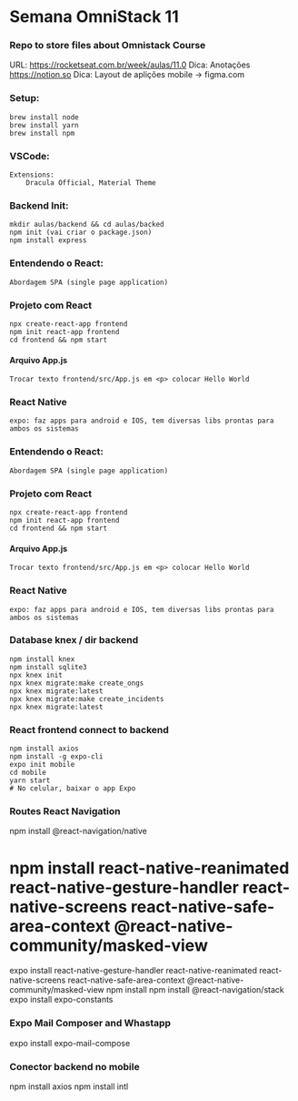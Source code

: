 # Semana OmniStack 11
### Repo to store files about Omnistack Course

URL: https://rocketseat.com.br/week/aulas/11.0
Dica: Anotações https://notion.so
Dica: Layout de aplições mobile -> figma.com

### Setup:
    brew install node
    brew install yarn
    brew install npm

### VSCode:
    Extensions:
        Dracula Official, Material Theme

### Backend Init:
    mkdir aulas/backend && cd aulas/backed
    npm init (vai criar o package.json)
    npm install express

### Entendendo o React:
    Abordagem SPA (single page application)

### Projeto com React
    npx create-react-app frontend
    npm init react-app frontend
    cd frontend && npm start

#### Arquivo App.js
    Trocar texto frontend/src/App.js em <p> colocar Hello World

### React Native
    expo: faz apps para android e IOS, tem diversas libs prontas para ambos os sistemas


### Entendendo o React:
    Abordagem SPA (single page application)

### Projeto com React
    npx create-react-app frontend
    npm init react-app frontend
    cd frontend && npm start

#### Arquivo App.js
    Trocar texto frontend/src/App.js em <p> colocar Hello World

### React Native
    expo: faz apps para android e IOS, tem diversas libs prontas para ambos os sistemas

### Database knex / dir backend
    npm install knex
    npm install sqlite3
    npx knex init
    npx knex migrate:make create_ongs
    npx knex migrate:latest
    npx knex migrate:make create_incidents
    npx knex migrate:latest

### React frontend connect to backend
    npm install axios
    npm install -g expo-cli
    expo init mobile
    cd mobile
    yarn start
    # No celular, baixar o app Expo

### Routes React Navigation
   npm install @react-navigation/native
   # npm install react-native-reanimated react-native-gesture-handler react-native-screens react-native-safe-area-context @react-native-community/masked-view
   expo install react-native-gesture-handler react-native-reanimated react-native-screens react-native-safe-area-context @react-native-community/masked-view
   npm install
   npm install @react-navigation/stack
   expo install expo-constants

### Expo Mail Composer and Whastapp
  expo install expo-mail-compose


### Conector backend no mobile
  npm install axios
  npm install intl
